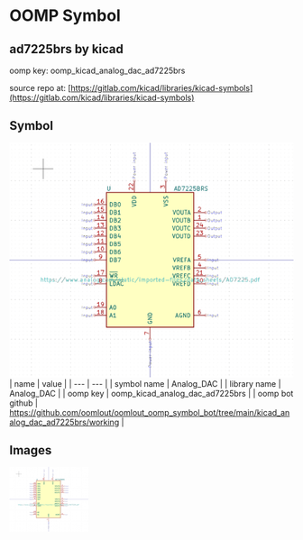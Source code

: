 # OOMP Symbol  
## ad7225brs  by kicad  
  
oomp key: oomp_kicad_analog_dac_ad7225brs  
  
source repo at: [https://gitlab.com/kicad/libraries/kicad-symbols](https://gitlab.com/kicad/libraries/kicad-symbols)  
## Symbol  
  
[![working.png](working_600.png)](working.png)  
| name | value | 
| --- | --- | 
| symbol name | Analog_DAC | 
| library name | Analog_DAC | 
| oomp key | oomp_kicad_analog_dac_ad7225brs | 
| oomp bot github | https://github.com/oomlout/oomlout_oomp_symbol_bot/tree/main/kicad_analog_dac_ad7225brs/working | 
## Images  
  
[![working.png](working_140.png)](working.png)  
